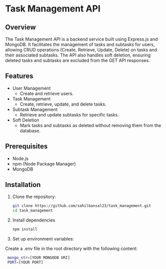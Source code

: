 # Task Management API

## Overview

The Task Management API is a backend service built using Express.js and MongoDB. It facilitates the management of tasks and subtasks for users, allowing CRUD operations (Create, Retrieve, Update, Delete) on tasks and their associated subtasks. The API also handles soft deletion, ensuring deleted tasks and subtasks are excluded from the GET API responses.

## Features

- User Management
  - Create and retrieve users.
- Task Management
  - Create, retrieve, update, and delete tasks.
- Subtask Management
  - Retrieve and update subtasks for specific tasks.
- Soft Deletion
  - Mark tasks and subtasks as deleted without removing them from the database.

## Prerequisites

- Node.js
- npm (Node Package Manager)
- MongoDB

## Installation

1. Clone the repository:

   ```bash
   git clone https://github.com/sahilbansal23/task_management.git
   cd task_management

2. Install dependencies

   ```bash
   npm install

3. Set up environment variables:

  Create a .env file in the root directory with the following content:

   ```bash
    mongo_str=[YOUR MONGODB URI]
    PORT=[YOUR PORT]


  
